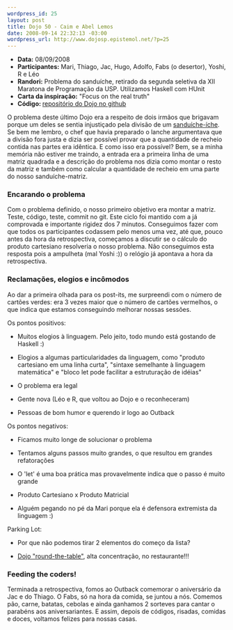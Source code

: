 ```yaml
--- 
wordpress_id: 25
layout: post
title: Dojo 50 - Caim e Abel Lemos
date: 2008-09-14 22:32:13 -03:00
wordpress_url: http://www.dojosp.epistemol.net/?p=25
---
```

<ul>
	<li><strong>Data:</strong> 08/09/2008</li>
	<li><strong>Participantes:</strong> Mari, Thiago, Jac, Hugo, Adolfo, Fabs (o desertor), Yoshi, R e Léo</li>
	<li><strong>Randori:</strong> Problema do sanduíche, retirado da segunda seletiva da XII Maratona de Programação da USP. Utilizamos Haskell com HUnit</li>
	<li><strong>Carta da inspiração:</strong> "Focus on the real truth"</li>
	<li><strong>Código: </strong><a title="Dojo50@github" href="http://github.com/dojosp/participant-s-projects/tree/master/50-haskell(2)" target="_blank">repositório do Dojo no github</a></li>
</ul>
O problema deste último Dojo era a respeito de dois irmãos que brigavam porque um deles se sentia injustiçado pela divisão de um <a title="Sanduï¿½che-iche Ruth Lemos" href="http://br.youtube.com/watch?v=pmn-dbBpglU" target="_blank">sanduíche-íche</a>. Se bem me lembro, o chef que havia preparado o lanche argumentava que a divisão fora justa e dizia ser possível provar que a quantidade de recheio contida nas partes era idêntica. E como isso era possível? Bem, se a minha memória não estiver me traindo, a entrada era a primeira linha de uma matriz quadrada e a descrição do problema nos dizia como montar o resto da matriz e também como calcular a quantidade de recheio em uma parte do nosso sanduíche-matriz.
<h3>Encarando o problema</h3>
Com o problema definido, o nosso primeiro objetivo era montar a matriz. Teste, código, teste, commit no git. Este ciclo foi mantido com a já comprovada e importante rigidez dos 7 minutos. Conseguimos fazer com que todos os participantes codassem pelo menos uma vez, até que, pouco antes da hora da retrospectiva, começamos a discutir se o cálculo do produto cartesiano resolveria o nosso problema. Não conseguimos esta resposta pois a <span style="line-through;"><span style="line-through;">ampulheta</span></span> (mal Yoshi :)) o relógio já apontava a hora da retrospectiva.
<h3>Reclamações, elogios e incômodos</h3>
Ao dar a primeira olhada para os post-its, me surpreendi com o número de cartões verdes: era 3 vezes maior que o número de cartões vermelhos, o que indica que estamos conseguindo melhorar nossas sessões.

Os pontos positivos:

- Muitos elogios à linguagem. Pelo jeito, todo mundo está gostando de Haskell :)

- Elogios a algumas particularidades da linguagem, como "produto cartesiano em uma linha curta", "sintaxe semelhante à linguagem matemática" e "bloco let pode facilitar a estruturação de idéias"

- O problema era legal

- Gente nova (Léo e R, que voltou ao Dojo e o reconheceram)

- Pessoas de bom humor e querendo ir logo ao Outback

Os pontos negativos:

- Ficamos muito longe de solucionar o problema

- Tentamos alguns passos muito grandes, o que resultou em grandes refatorações

- O 'let' é uma boa prática mas provavelmente indica que o passo é muito grande

- Produto Cartesiano x Produto Matricial

- Alguém pegando no pé da Mari porque ela é defensora extremista da linguagem :)

Parking Lot:

- Por que não podemos tirar 2 elementos do começo da lista?

- <a title=")" href="http://codeache.blogspot.com/2008/09/coding-rumors-or-telephone-coding-game.html" target="_blank">Dojo "round-the-table"</a>, alta concentração, no restaurante!!!
<h3>Feeding the coders!</h3>
Terminada a retrospectiva, fomos ao Outback comemorar o aniversário da Jac e do Thiago. O Fabs, só na hora da comida, se juntou a nós. Comemos pão, carne, batatas, cebolas e ainda ganhamos 2 sorteves para cantar o parabéns aos aniversariantes. E assim, depois de códigos, risadas, comidas e doces, voltamos felizes para nossas casas.
